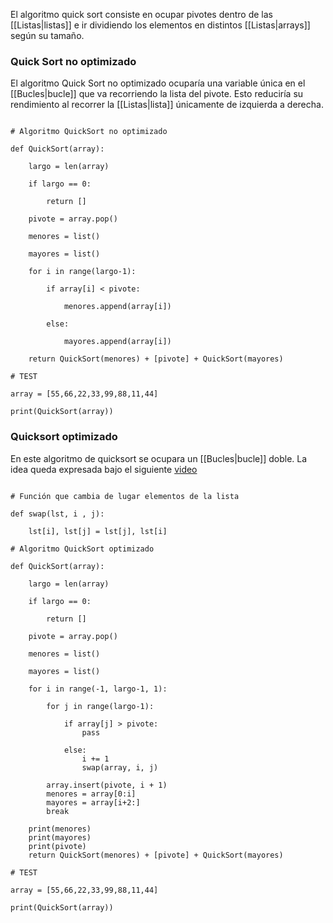 El algoritmo quick sort consiste en ocupar pivotes dentro de las [[Listas|listas]] e ir dividiendo los elementos en distintos [[Listas|arrays]] según su tamaño. 

### Quick Sort no optimizado 

El algoritmo Quick Sort no optimizado ocuparía una variable única en el [[Bucles|bucle]] que va recorriendo la lista del pivote. Esto reduciría su rendimiento al recorrer la [[Listas|lista]] únicamente de izquierda a derecha. 

```jupyter 

# Algoritmo QuickSort no optimizado 

def QuickSort(array):

	largo = len(array)
	
	if largo == 0:
	
		return []
	
	pivote = array.pop()
	
	menores = list()
	
	mayores = list()
	
	for i in range(largo-1):
	
		if array[i] < pivote:
		
			menores.append(array[i])
		
		else:
		
			mayores.append(array[i])
	
	return QuickSort(menores) + [pivote] + QuickSort(mayores)

# TEST 

array = [55,66,22,33,99,88,11,44]

print(QuickSort(array))

```

### Quicksort optimizado 

En este algoritmo de quicksort se ocupara un [[Bucles|bucle]] doble. La idea queda expresada bajo el siguiente [video](https://www.youtube.com/watch?v=MZaf_9IZCrc&ab_channel=KCAng)

```jupyter 

# Función que cambia de lugar elementos de la lista 

def swap(lst, i , j):

	lst[i], lst[j] = lst[j], lst[i]
	
# Algoritmo QuickSort optimizado 

def QuickSort(array):

	largo = len(array)
	
	if largo == 0:
	
		return []
	
	pivote = array.pop()
	
	menores = list()
	
	mayores = list()
	
	for i in range(-1, largo-1, 1):
	
		for j in range(largo-1):
		
			if array[j] > pivote:
				pass

			else:
				i += 1
				swap(array, i, j)
			 
		array.insert(pivote, i + 1)
		menores = array[0:i]
		mayores = array[i+2:]
		break

	print(menores)
	print(mayores)
	print(pivote)
	return QuickSort(menores) + [pivote] + QuickSort(mayores)

# TEST 

array = [55,66,22,33,99,88,11,44]

print(QuickSort(array))

```